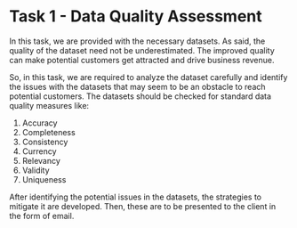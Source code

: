 # Task 1 - Data Quality Assessment

In this task, we are provided with the necessary datasets. As said, the quality of the dataset need not be underestimated. The improved quality can make potential customers get attracted and drive business revenue.

So, in this task, we are required to analyze the dataset carefully and identify the issues with the datasets that may seem to be an obstacle to reach potential customers. The datasets should be checked for standard data quality measures like:
  1. Accuracy
  2. Completeness
  3. Consistency
  4. Currency
  5. Relevancy
  6. Validity
  7. Uniqueness

After identifying the potential issues in the datasets, the strategies to mitigate it are developed. Then, these are to be presented to the client in the form of email.
